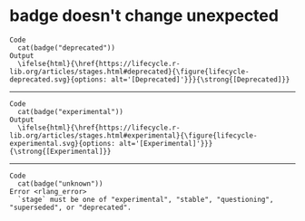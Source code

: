 # badge doesn't change unexpected

    Code
      cat(badge("deprecated"))
    Output
      \ifelse{html}{\href{https://lifecycle.r-lib.org/articles/stages.html#deprecated}{\figure{lifecycle-deprecated.svg}{options: alt='[Deprecated]'}}}{\strong{[Deprecated]}}

---

    Code
      cat(badge("experimental"))
    Output
      \ifelse{html}{\href{https://lifecycle.r-lib.org/articles/stages.html#experimental}{\figure{lifecycle-experimental.svg}{options: alt='[Experimental]'}}}{\strong{[Experimental]}}

---

    Code
      cat(badge("unknown"))
    Error <rlang_error>
      `stage` must be one of "experimental", "stable", "questioning", "superseded", or "deprecated".

